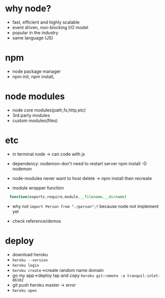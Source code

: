 # why node?

- fast, efficient and highly scalable
- event driven, non-blocking I/O model
- popular in the industry
- same language (JS)

# npm

- node package manager
- npm init, npm install,

# node modules

- node core modules(path,fs,http,etc)
- 3rd party modules
- custom modules(files)

# etc

- in terminal
  node -> can code with js

- dependency: nodemon-don't need to restart server
  npm install -D nodemon

- node-modules
  never want to host
  delete -> npm install then recreate

- module wrapper function

```js
  function(exports,require,module,__filename,__dirname)
```

- why not `import Person from "./person";?`
  because node not implement yet

- check reference/demos

# deploy

- download heroku
- `heroku --version`
- `heroku login`
- `heroku create`->create random name domain
- go my app->deploy tap and copy `heroku git:remote -a tranquil-inlet-86102`
- git push heroku master -> error
- `heroku open`

